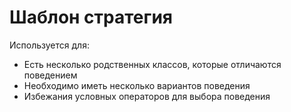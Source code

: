 # Шаблон стратегия

Используется для:
- Есть несколько родственных классов, которые отличаются поведением
- Необходимо иметь несколько вариантов поведения
- Избежания условных операторов для выбора поведения
